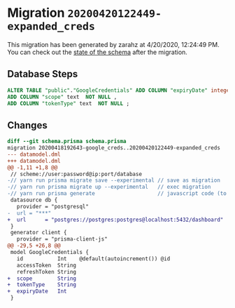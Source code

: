 # Migration `20200420122449-expanded_creds`

This migration has been generated by zarahz at 4/20/2020, 12:24:49 PM.
You can check out the [state of the schema](./schema.prisma) after the migration.

## Database Steps

```sql
ALTER TABLE "public"."GoogleCredentials" ADD COLUMN "expiryDate" integer  NOT NULL ,
ADD COLUMN "scope" text  NOT NULL ,
ADD COLUMN "tokenType" text  NOT NULL ;
```

## Changes

```diff
diff --git schema.prisma schema.prisma
migration 20200418192643-google_creds..20200420122449-expanded_creds
--- datamodel.dml
+++ datamodel.dml
@@ -1,11 +1,8 @@
 // scheme://user:password@ip:port/database
-// yarn run prisma migrate save --experimental // save as migration
-// yarn run prisma migrate up --experimental   // exec migration
-// yarn run prisma generate                    // javascript code (to use)
 datasource db {
   provider = "postgresql"
-  url = "***"
+  url      = "postgres://postgres:postgres@localhost:5432/dashboard"
 }
 generator client {
   provider = "prisma-client-js"
@@ -29,5 +26,8 @@
 model GoogleCredentials {
   id           Int    @default(autoincrement()) @id
   accessToken  String
   refreshToken String
+  scope        String
+  tokenType    String
+  expiryDate   Int
 }
```


